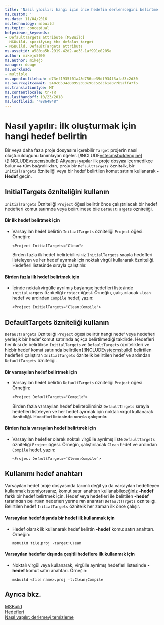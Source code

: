 ```yaml
---
title: 'Nasıl yapılır: hangi için önce hedefin derleneceğini belirtme | Microsoft Docs'
ms.custom: ''
ms.date: 11/04/2016
ms.technology: msbuild
ms.topic: conceptual
helpviewer_keywords:
- DefaultTargets attribute [MSBuild]
- MSBuild, specifying the defalut target
- MSBuild, DefaultTargets attribute
ms.assetid: a580ba5b-2919-42d2-ae38-1af991e0205a
author: mikejo5000
ms.author: mikejo
manager: douge
ms.workload:
- multiple
ms.openlocfilehash: d73ef1935f01a48d756ce39df934f3afa83c2d30
ms.sourcegitcommit: 240c8b34e80952d00e90c52dcb1a077b9aff47f6
ms.translationtype: MT
ms.contentlocale: tr-TR
ms.lasthandoff: 10/23/2018
ms.locfileid: "49864848"
---
```

# <a name="how-to-specify-which-target-to-build-first"></a>Nasıl yapılır: ilk oluşturmak için hangi hedef belirtin
Bir veya daha fazla proje dosyasını içerebilir `Target` projenin nasıl oluşturulduğunu tanımlayan öğeler. [!INCLUDE[vstecmsbuildengine](../msbuild/includes/vstecmsbuildengine_md.md)] ([!INCLUDE[vstecmsbuild](../extensibility/internals/includes/vstecmsbuild_md.md)]) Altyapısı yapılar ilk proje dosyası içermedikçe bulur ve tüm bağımlılıkları, proje bir `DefaultTargets` öznitelik, bir `InitialTargets` özniteliği veya bir hedef belirtilen komut satırını kullanarak **- Hedef** geçin.  
  
## <a name="use-the-initialtargets-attribute"></a>InitialTargets özniteliğini kullanın  
 `InitialTargets` Özniteliği `Project` öğesi belirtir önce çalıştırılacak bir hedef hedefleri komut satırında veya belirtilmese bile `DefaultTargets` özniteliği.  
  
#### <a name="to-specify-one-initial-target"></a>Bir ilk hedef belirtmek için  
  
- Varsayılan hedef belirtin `InitialTargets` özniteliği `Project` öğesi. Örneğin:  
  
   `<Project InitialTargets="Clean">`  
  
  Birden fazla ilk hedef belirtebilirsiniz `InitialTargets` sırayla hedefleri listeleyen ve her hedef ayırmak için noktalı virgül kullanarak özniteliği. Hedefleri listesinde sırayla çalıştırılır.  
  
#### <a name="to-specify-more-than-one-initial-target"></a>Birden fazla ilk hedef belirtmek için  
  
-   İçinde noktalı virgülle ayrılmış başlangıç hedefleri listesinde `InitialTargets` özniteliği `Project` öğesi. Örneğin, çalıştırılacak `Clean` hedef ve ardından `Compile` hedef, yazın:  
  
     `<Project InitialTargets="Clean;Compile">`  
  
## <a name="use-the-defaulttargets-attribute"></a>DefaultTargets özniteliği kullanın  
 `DefaultTargets` Özniteliği `Project` öğesi belirtir hangi hedef veya hedefleri yerleşik bir hedef komut satırında açıkça belirtilmediği takdirde. Hedefleri her ikisi de belirtilirse `InitialTargets` ve `DefaultTargets` öznitelikleri ve hiçbir hedef komut satırında belirtilen [!INCLUDE[vstecmsbuild](../extensibility/internals/includes/vstecmsbuild_md.md)] belirtilen hedefleri çalıştıran `InitialTargets` öznitelik belirtilen hedef ve ardından `DefaultTargets` özniteliği.  
  
#### <a name="to-specify-one-default-target"></a>Bir varsayılan hedef belirtmek için  
  
- Varsayılan hedef belirtin `DefaultTargets` özniteliği `Project` öğesi. Örneğin:  
  
   `<Project DefaultTargets="Compile">`  
  
  Birden fazla varsayılan hedef belirtebilirsiniz `DefaultTargets` sırayla hedefleri listeleyen ve her hedef ayırmak için noktalı virgül kullanarak özniteliği. Hedefleri listesinde sırayla çalıştırılır.  
  
#### <a name="to-specify-more-than-one-default-target"></a>Birden fazla varsayılan hedef belirtmek için  
  
-   Varsayılan hedefler olarak noktalı virgülle ayrılmış liste `DefaultTargets` özniteliği `Project` öğesi. Örneğin, çalıştırılacak `Clean` hedef ve ardından `Compile` hedef, yazın:  
  
     `<Project DefaultTargets="Clean;Compile">`  
  
## <a name="use-the--target-switch"></a>Kullanımı hedef anahtarı  
 Varsayılan hedef proje dosyasında tanımlı değil ya da varsayılan hedefleyen kullanmak istemiyorsanız, komut satırı anahtarı kullanabileceğiniz **-hedef** farklı bir hedef belirtmek için. Hedef veya hedefleri ile belirtilen **-hedef** tarafından belirtilen hedefleri yerine run anahtarı `DefaultTargets` özniteliği. Belirtilen hedef `InitialTargets` öznitelik her zaman ilk önce çalışır.  
 
 
#### <a name="to-use-a-target-other-than-the-default-target-first"></a>Varsayılan hedef dışında bir hedef ilk kullanmak için  
  
-   Hedef olarak ilk kullanarak hedef belirtin **-hedef** komut satırı anahtarı. Örneğin:  
  
     `msbuild file.proj -target:Clean`  
  
#### <a name="to-use-several-targets-other-than-the-default-targets-first"></a>Varsayılan hedefler dışında çeşitli hedeflere ilk kullanmak için  
  
-   Noktalı virgül veya kullanarak, virgülle ayrılmış hedefleri listesinde **-hedef** komut satırı anahtarı. Örneğin:  
  
     `msbuild <file name>.proj -t:Clean;Compile`  
  
## <a name="see-also"></a>Ayrıca bkz.
  [MSBuild](../msbuild/msbuild.md)  
 [Hedefleri](../msbuild/msbuild-targets.md)   
 [Nasıl yapılır: derlemeyi temizleme](../msbuild/how-to-clean-a-build.md)
